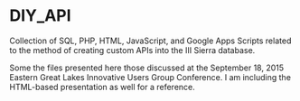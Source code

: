 # DIY_API
Collection of SQL, PHP, HTML, JavaScript, and Google Apps Scripts related to the method of creating custom APIs into the III Sierra database.

Some the files presented here those discussed at the September 18, 2015 Eastern Great Lakes Innovative Users Group Conference. I am including the HTML-based presentation as well for a reference.